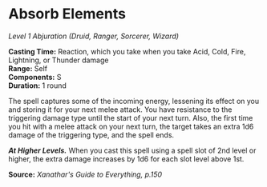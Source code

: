 # Absorb Elements
*Level 1 Abjuration (Druid, Ranger, Sorcerer, Wizard)*

**Casting Time:** Reaction, which you take when you take Acid, Cold, Fire, Lightning, or Thunder damage  
**Range:** Self  
**Components:** S  
**Duration:** 1 round

The spell captures some of the incoming energy, lessening its effect on you and storing it for your next melee attack. You have resistance to the triggering damage type until the start of your next turn. Also, the first time you hit with a melee attack on your next turn, the target takes an extra 1d6 damage of the triggering type, and the spell ends.

***At Higher Levels.*** When you cast this spell using a spell slot of 2nd level or higher, the extra damage increases by 1d6 for each slot level above 1st.

**Source:** *Xanathar's Guide to Everything, p.150*  